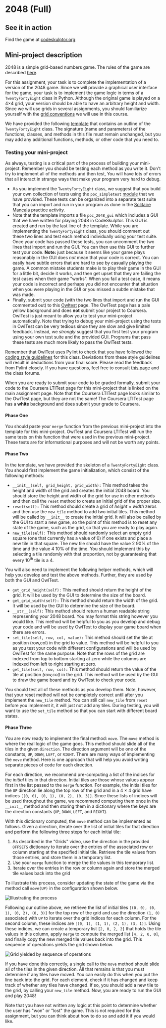 # 2048 (Full)

## See it in action
Find the game at [codeskulptor.org](http://www.codeskulptor.org/#user43_yvbS8OcEdp_7.py)

## Mini-project description
2048 is a simple grid-based numbers game. The rules of the game are described [here](https://www.coursera.org/learn/principles-of-computing-1/supplement/1dfWz/2048).

For this assignment, your task is to complete the implementation of a version of the 2048 game. Since we will provide a graphical user interface for the game, your task is to implement the game logic in terms of a `TwentyFortyEight` class in Python. Although the original game is played on a 4×4 grid, your version should be able to have an arbitrary height and width. Since we will use grids in several assignments, you should familiarize yourself with the [grid conventions](https://www.coursera.org/learn/principles-of-computing-1/supplement/GxrG9/math-notes-on-grid-representations) we will use in this course.

We have provided the following [template](http://www.codeskulptor.org/#poc_2048_template.py) that contains an outline of the `TwentyFortyEight` class. The signature (name and parameters) of the functions, classes, and methods in this file must remain unchanged, but you may add any additional functions, methods, or other code that you need to.

### Testing your mini-project

As always, testing is a critical part of the process of building your mini-project. Remember you should be testing each method as you write it. Don't try to implement all of the methods and then test, You will have lots of errors that all interact in strange ways that make your program very hard to debug.

- As you implement the `TwentyFortyEight` class, we suggest that you build your own collection of tests using the `poc_simpletest` [module](http://www.codeskulptor.org/#poc_simpletest.py) that we have provided. These tests can be organized into a separate test suite that you can import and run in your program as done in the [Solitaire Mancala](https://www.coursera.org/learn/principles-of-computing-1/supplement/xzPzJ/practice-activity-testing-solitaire-mancala) practice activity.
- Note that the template imports a file `poc_2048_gui` which includes a GUI that we have written for playing 2048 in CodeSkulptor. This GUI is created and run by the last line of the template. While you are implementing the `TwentyFortyEight` class, you should comment out these two lines and test each method individually using your test suite. Once your code has passed these tests, you can uncomment the two lines that import and run the GUI. You can then use this GUI to further test your code. **Note:** just because it seems like your game plays reasonably in the GUI does *not* mean that your code is correct. You can easily have subtle errors that are hard to see by casually playing the game. A common mistake students make is to play their game in the GUI for a little bit, decide it works, and then get upset that they are failing the test cases when their game "works". When you fail a test case, it means your code is incorrect and perhaps you did not encounter that situation when you were playing in the GUI or you missed a subtle mistake that was made.
- Finally, submit your code (with the two lines that import and run the GUI commented out) to this [Owltest](http://codeskulptor.appspot.com/owltest/?urlTests=poc.poc_2048_tests.py&urlPylintConfig=poc.pylint_config.py&imports=%7Bpoc:(poc_2048_gui)%7D) page. The OwlTest page has a pale yellow background and does **not** submit your project to Coursera. OwlTest is just meant to allow you to test your mini-project automatically. Note that trying to debug your mini-project using the tests in OwlTest can be very tedious since they are slow and give limited feedback. Instead, we *strongly* suggest that you first test your program using your own test suite and the provided GUI. Programs that pass these tests are much more likely to pass the OwlTest tests.

Remember that OwlTest uses Pylint to check that you have followed the [coding style guidelines](https://www.coursera.org/learn/principles-of-computing-1/supplement/JOn2v/guidelines-for-coding-style) for this class. Deviations from these style guidelines will result in deductions from your final score. Please read the feedback from Pylint closely. If you have questions, feel free to consult [this page](https://www.coursera.org/learn/principles-of-computing-1/resources/QvTNG) and the class forums.

When you are ready to submit your code to be graded formally, submit your code to the Coursera LTITest page for this mini-project that is linked on the main assignment page. Note that the Coursera LTITest page looks similar to the OwlTest page, but they are not the same! The Coursera LTITest page has a **white** background and does submit your grade to Coursera.

#### Phase One

You should paste your `merge` function from the previous mini-project into the template for this mini-project. OwlTest and Coursera LTITest will run the same tests on this function that were used in the previous mini-project. These tests are for informational purposes and will not be worth any points.

#### Phase Two

In the template, we have provided the skeleton of a `TwentyFortyEight` class. You should first implement the game initialization, which consist of the following methods:

- `__init__(self, grid_height, grid_width):` This method takes the height and width of the grid and creates the initial 2048 board. You should store the height and width of the grid for use in other methods and then call the `reset` method to create an initial grid of the proper size.
- `reset(self):` This method should create a grid of *height × width* zeros and then use the `new_tile` method to add two initial tiles. This method will be called by `__init__` to create the initial grid. It will also be called by the GUI to start a new game, so the point of this method is to reset any state of the game, such as the grid, so that you are ready to play again.
- `new_tile(self):` This method should randomly select an empty grid square (one that currently has a value of 0) if one exists and place a new tile in that square. The new tile should have the value 2 90% of the time and the value 4 10% of the time. You should implement this by selecting a tile randomly with that proportion, not by guaranteeing that every 10<sup>th</sup> tile is a 4.

You will also need to implement the following helper methods, which will help you develop and test the above methods. Further, they are used by both the GUI and OwlTest.

- `get_grid_height(self):` This method should return the height of the grid. It will be used by the GUI to determine the size of the board.
- `get_grid_width(self):` This method should return the width of the grid. It will be used by the GUI to determine the size of the board.
- `__str__(self):` This method should return a human readable string representing your 2048 board. You may format this string however you would like. This method will be helpful to you as you develop and debug your code and will be used by OwlTest to display your game board when there are errors.
- `set_tile(self, row, col, value):` This method should set the tile at position (row,col) in the grid to value. This method will be helpful to you as you test your code with different configurations and will be used by OwlTest for the same purpose. Note that the rows of the grid are indexed from top to bottom starting at zero while the columns are indexed from left to right starting at zero.
- `get_tile(self, row, col):` This method should return the value of the tile at position *(row,col)* in the grid. This method will be used by the GUI to draw the game board and by OwlTest to check your code.

You should test all of these methods as you develop them. Note, however, that your reset method will not be completely correct until after you implement the `new_tile` method. You can still call `new_tile` from `reset` before you implement it, it will just not add any tiles. During testing, you will want to use the `set_tile` method so that you can start with different board states.

#### Phase Three

You are now ready to implement the final method: `move`. The `move` method is where the real logic of the game goes. This method should slide all of the tiles in the given `direction`. The direction argument will be one of the constants, `UP`, `DOWN`, `LEFT`, or `RIGHT`. There are many ways of implementing the `move` method. Here is one approach that will help you avoid writing separate pieces of code for each direction.

For each direction, we recommend pre-computing a list of the indices for the *initial* tiles in that direction. Initial tiles are those whose values appear first in the list passed to the `merge` function. For example, the initial tiles for the `UP` direction lie along the top row of the grid and in a 4 × 4 grid have indices `[(0, 0), (0, 1), (0, 2), (0, 3)]`. Since these lists of indices will be used throughout the game, we recommend computing them once in the `__init__` method and then storing them in a dictionary where the keys are the direction constants (`UP`, `DOWN`, `LEFT`, and `RIGHT`).

With this dictionary computed, the `move` method can be implemented as follows. Given a direction, iterate over the list of initial tiles for that direction and perform the following three steps for each initial tile:

1. As described in the "Grids" video, use the direction in the provided `OFFSETS` dictionary to iterate over the entries of the associated row or column starting at the specified initial tile. Retrieve the tile values from those entries, and store them in a temporary list.
2. Use your `merge` function to merge the tile values in this temporary list.
3. Iterate over the entries in the row or column again and store the merged tile values back into the grid

To illustrate this process, consider updating the state of the game via the method call `move(UP)` in the configuration shown below.

![Illustrating the process](https://d3c33hcgiwev3.cloudfront.net/imageAssetProxy.v1/7-vI-uSiEeWOVQ68c1xy2w_76106bc35f256062a7064482bc1bcb29_poc_2048_before.png?expiry=1507593600000&hmac=E-ZcSt292AvsszMn0JFA1kUXOWvGd-ESOoAZwfrjUms)

Following our outline above, we retrieve the list of initial tiles `[(0, 0), (0, 1), (0, 2), (0, 3)]` for the top row of the grid and use the direction `(1, 0)` associated with `UP` to iterate over the grid indices for each column. For the second column, these indices are `[(0, 1), (1, 1), (2, 1), (3, 1)]`. Using these indices, we can create a temporary list `[2, 0, 2, 2]` that holds the tile values in this column, apply `merge` to compute the merged list `[4, 2, 0, 0]`, and finally copy the new merged tile values back into the grid. This sequence of operations yields the grid shown below.

![Grid yielded by sequence of operations](https://d3c33hcgiwev3.cloudfront.net/imageAssetProxy.v1/FAh6O-SjEeWufRJaRfO1AQ_19c4c3d8d2e27ab3de68f48cfc4a17be_poc_2048_after.png?expiry=1507593600000&hmac=OTZ-auTU2MSYpiuJw5FZfzrCdYpJvwgnkPkdY3il09c)

If you have done this correctly, a single call to the `move` method should slide all of the tiles in the given direction. All that remains is that you must determine if any tiles have moved. You can easily do this when you put the line back into the grid. For each element, check if it has changed and keep track of whether any tiles have changed. If so, you should add a new tile to the grid, by calling your `new_tile` method. Now, you are ready to run the GUI and play 2048!

Note that you have not written any logic at this point to determine whether the user has "won" or "lost" the game. This is not required for this assignment, but you can think about how to do so and add it if you would like.
